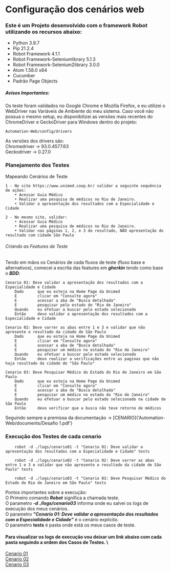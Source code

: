 # Configuração dos cenários web

### Este é um Projeto desenvolvido com o framework Robot utilizando os recursos abaixo:

* Python 3.9.7
* Pip 21.2.4
* Robot Framework 4.1.1
* Robot Framework-Seleniumlibrary 5.1.3
* Robot Framework-Selenium2library 3.0.0
* Atom 1.58.0 x64
* Cucumber
* Padrão Page Objects
<!--te-->

##### Avisos Importantes:
Os teste foram validados no Google Chrome e Mozilla Firefox, e eu utilizei o WebDriver nas Variáveis de Ambiente do meu sistema. Caso você não possua o mesmo setup, eu disponibilizei as versões mais recentes do ChromeDriver e GeckoDriver para Windows dentro do projeto:

````
Automation-Web/config/drivers
````
As versões dos drivers são: \
Chromedriver -> 93.0.4577.63 \
Geckodriver -> 0.27.0 

### Planejamento dos Testes
Mapeando Cenários de Teste
````
1 - No site https://www.unimed.coop.br/ validar a seguinte sequência de ações: 
    • Acessar Guia Médico 
    • Realizar uma pesquisa de médicos no Rio de Janeiro. 
    • Validar a apresentação dos resultados com a Especialidade e Cidade
    
2 - No mesmo site, validar: 
    • Acessar Guia Médico 
    • Realizar uma pesquisa de médicos no Rio de Janeiro. 
    • Validar nas páginas 1, 2, e 3 do resultado, NÃO apresentação do resultado com cidade São Paulo  
````

###### Criando as Features de Teste
Tendo em mãos os Cenários de cada fluxos de teste (fluxo base e alternativos), comecei a escrita das features em ***gherkin*** tendo como base o ***BDD***:
````
Cenario 01: Deve validar a apresentação dos resultados com a Especialidade e Cidade
    Dado      que eu esteja na Home Page da Unimed
    E         clicar em "Consulte agora"
    E         acessar a aba de "Busca detalhada"
    E         pesquisar pelo estado do "Rio de Janeiro"
    Quando    eu efetuar a buscar pelo estado selecionado
    Então     devo validar a apresentação dos resultados com a Especialidade e Cidade
````

````
Cenario 02: Deve varrer as abas entre 1 e 3 e validar que não apresente o resultado da cidade de São Paulo
    Dado      que eu esteja na Home Page da Unimed
    E         clicar em "Consulte agora"
    E         acessar a aba de "Busca detalhada"
    E         pesquisar um médico no estado do "Rio de Janeiro"
    Quando    eu efetuar a buscar pelo estado selecionado
    Então     devo realizar a verificações entre as paginas que não haja resultado da cidade de "São Paulo"
````

````
Cenario 03: Deve Pesquisar Médico do Estado do Rio de Janeiro em São Paulo
    Dado      que eu esteja na Home Page da Unimed
    E         clicar em "Consulte agora"
    E         acessar a aba de "Busca detalhada"
    E         pesquisar um médico no estado do "Rio de Janeiro"
    Quando    eu efetuar a buscar pelo estado selecionado na cidade de São Paulo
    Então     devo verificar que a busca não teve retorno de médicos
````

Seguindo sempre a premissa da documentação -> [CENARIO]('Automation-Web/documents/Desafio 1.pdf')

### Execução dos Testes de cada cenario

````
    robot -d ./logs/cenario01 -t "Cenario 01: Deve validar a apresentação dos resultados com a Especialidade e Cidade" tests
````

````
    robot -d ./logs/cenario02 -t "Cenario 02: Deve varrer as abas entre 1 e 3 e validar que não apresente o resultado da cidade de São Paulo" tests
````

````
    robot -d ./logs/cenario03 -t "Cenario 03: Deve Pesquisar Médico do Estado do Rio de Janeiro em São Paulo" tests
````

Pontos importantes sobre a execução: \
O Primeiro comando ***Robot*** significa a chamada teste. \
O parametro ***-d ./logs/cenario03*** informa onde eu salvei os logs de execução dos meus cenários. \
O parametro ***"Cenario 01: Deve validar a apresentação dos resultados com a Especialidade e Cidade"*** é o cenário explicito. \
O parametro **tests** é pasta onde está os meus casos de teste.

#### Para visualizar os logs de execução vou deixar um link abaixo com cada pasta seguindo a ordem dos Casos de Testes. \

[Cenario 01]('Automation-Web/logs/cenario01') \
[Cenario 02]('Automation-Web/logs/cenario02') \
[Cenario 03]('Automation-Web/logs/cenario03')

